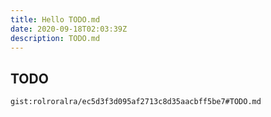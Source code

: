 ```yaml
---
title: Hello TODO.md
date: 2020-09-18T02:03:39Z
description: TODO.md
---
```


## TODO
`gist:rolroralra/ec5d3f3d095af2713c8d35aacbff5be7#TODO.md`
